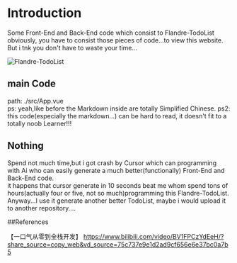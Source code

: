 # Introduction 
Some Front-End and Back-End code which consist to Flandre-TodoList  
obviously, you have to consist those pieces of code...to view this website. But i tnk you don't have to waste your time...  


![Flandre-TodoList](https://github.com/user-attachments/assets/2b7f0fd3-d1a0-4ca3-88df-8247aedf7435)  

## main Code
path:  ./src/App.vue  
ps: yeah,like before the Markdown inside are totally Simplified Chinese.
ps2: this code(especially the markdown...) can be hard to read, it doesn't fit to a totally noob Learner!!!  

## Nothing
Spend not much time,but i got crash by Cursor which can programming with Ai who can easily generate a much better(functionally) Front-End and Back-End code.  
it happens that cursor generate in 10 seconds beat me whom spend tons of hours(actually four or five, not so much)programming this Flandre-TodoList.  
Anyway...I use it generate another better TodoList, maybe i would upload it to another repository.... 

##References

【一口气从零到全栈开发】 https://www.bilibili.com/video/BV1FPCzYdEeH/?share_source=copy_web&vd_source=75c737e9e1d2ad9cf656e6e37bc0a7b5  
